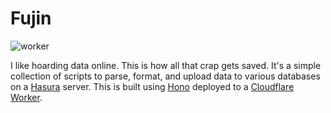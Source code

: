 # Fujin

![worker](https://github.com/fourjuaneight/fujin/actions/workflows/worker.yml/badge.svg)<br/>

I like hoarding data online. This is how all that crap gets saved. It's a simple collection of scripts to parse, format, and upload data to various databases on a [Hasura](https://hasura.io) server. This is built using [Hono](https://honojs.dev) deployed to a [Cloudflare Worker](https://workers.cloudflare.com).
